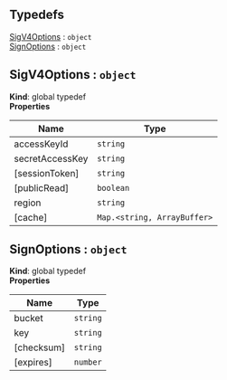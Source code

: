 ## Typedefs

<dl>
<dt><a href="#SigV4Options">SigV4Options</a> : <code>object</code></dt>
<dd></dd>
<dt><a href="#SignOptions">SignOptions</a> : <code>object</code></dt>
<dd></dd>
</dl>

<a name="SigV4Options"></a>

## SigV4Options : <code>object</code>
**Kind**: global typedef  
**Properties**

| Name | Type |
| --- | --- |
| accessKeyId | <code>string</code> | 
| secretAccessKey | <code>string</code> | 
| [sessionToken] | <code>string</code> | 
| [publicRead] | <code>boolean</code> | 
| region | <code>string</code> | 
| [cache] | <code>Map.&lt;string, ArrayBuffer&gt;</code> | 

<a name="SignOptions"></a>

## SignOptions : <code>object</code>
**Kind**: global typedef  
**Properties**

| Name | Type |
| --- | --- |
| bucket | <code>string</code> | 
| key | <code>string</code> | 
| [checksum] | <code>string</code> | 
| [expires] | <code>number</code> | 

